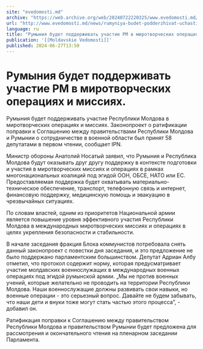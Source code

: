 ```yaml
---
site: "evedomosti.md"
archive: "https://web.archive.org/web/20240722220325/www.evedomosti.md/news/rumyniya-budet-podderzhivat-uchastie-rm-v-mirotvorcheskih-op"
url: "http://www.evedomosti.md/news/rumyniya-budet-podderzhivat-uchastie-rm-v-mirotvorcheskih-op"
language: ru
title: "Румыния будет поддерживать участие РМ в миротворческих операциях и миссиях."
publication: '[[Moldavskie Vedomosti]]'
published: 2024-06-27T13:50
---
```


# Румыния будет поддерживать участие РМ в миротворческих операциях и миссиях.

Румыния будет поддерживать участие Республики Молдова в миротворческих операциях и миссиях. Законопроект о ратификации поправки к Соглашению между правительствами Республики Молдова и Румынии о сотрудничестве в военной области был принят 58 депутатами в первом чтении, сообщает IPN.

Министр обороны Анатолий Носатый заявил, что Румыния и Республика Молдова будут оказывать друг другу поддержку в контексте подготовки и участия в миротворческих миссиях и операциях в рамках многонациональных коалиций под эгидой ООН, ОБСЕ, НАТО или ЕС. Предоставляемая поддержка будет охватывать материально-техническое обеспечение, транспорт, телефонную связь и интернет, финансовую поддержку, медицинскую помощь и эвакуацию в чрезвычайных ситуациях.

По словам властей, одним из приоритетов Национальной армии является повышение уровня эффективного участия Республики Молдова в международных миротворческих миссиях и операциях в целях укрепления безопасности и стабильности.

В начале заседания фракция Блока коммунистов потребовала снять данный законопроект с повестки дня заседания, и это предложение не было поддержано парламентским большинством. Депутат Адриан Албу отметил, что протокол содержит норму, которая предусматривает участие молдавских военнослужащих в международных военных операциях под эгидой румынской армии. „Мы не против военных учений, которые желательно не проводить на территории Республики Молдова. Наши военнослужащие должны развивать свои навыки, но военные операции - это серьезный вопрос. Давайте не будем забывать, что наши дети и внуки тоже могут стать частью этого процесса”, - добавил он.

Ратификация поправки к Соглашению между правительством Республики Молдова и правительством Румынии будет предложена для рассмотрения и окончательного чтения на пленарном заседании Парламента.